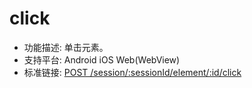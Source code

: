 # click

* 功能描述: 单击元素。
* 支持平台: Android iOS Web(WebView)
* 标准链接: [POST /session/:sessionId/element/:id/click](https://w3c.github.io/webdriver/#dfn-element-click)